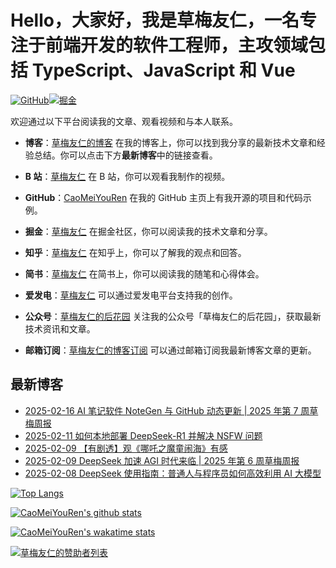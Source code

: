 # Hello，大家好，我是草梅友仁，一名专注于前端开发的软件工程师，主攻领域包括 TypeScript、JavaScript 和 Vue

[![GitHub](https://img.shields.io/badge/dynamic/json?url=https%3A%2F%2Fapi.swo.moe%2Fstats%2Fgithub%2FCaoMeiYouRen&query=count&color=181717&label=GitHub&labelColor=282c34&logo=github&suffix=+follows&cacheSeconds=3600)](https://github.com/CaoMeiYouRen)[![掘金](https://img.shields.io/badge/dynamic/json?url=https%3A%2F%2Fapi.swo.moe%2Fstats%2Fjuejin%2F3043088413495815&query=count&color=282c34&label=%E6%8E%98%E9%87%91&labelColor=1e80ff&logo=juejin&logoColor=ffffff&suffix=+%E5%85%B3%E6%B3%A8&cacheSeconds=3600)](https://juejin.cn/user/3043088413495815)

欢迎通过以下平台阅读我的文章、观看视频和与本人联系。

-   **博客**：[草梅友仁的博客](https://blog.cmyr.ltd/) 在我的博客上，你可以找到我分享的最新技术文章和经验总结。你可以点击下方**最新博客**中的链接查看。

-   **B 站**：[草梅友仁](https://space.bilibili.com/10822025) 在 B 站，你可以观看我制作的视频。

-   **GitHub**：[CaoMeiYouRen](https://github.com/CaoMeiYouRen) 在我的 GitHub 主页上有我开源的项目和代码示例。

<!-- -   **码云**：[草梅友仁](https://gitee.com/caomeiyouren) 在码云上，你可以找到我在国内的代码仓库。 -->

-   **掘金**：[草梅友仁](https://juejin.cn/user/3043088413495815) 在掘金社区，你可以阅读我的技术文章和分享。

-   **知乎**：[草梅友仁](https://www.zhihu.com/people/CaoMeiYouRen) 在知乎上，你可以了解我的观点和回答。

-   **简书**：[草梅友仁](https://www.jianshu.com/u/c111d2a51026) 在简书上，你可以阅读我的随笔和心得体会。

-   **爱发电**：[草梅友仁](https://afdian.com/a/CaoMeiYouRen) 可以通过爱发电平台支持我的创作。

-   **公众号**：[草梅友仁的后花园](https://oss.cmyr.dev/images/20241025184516839-21n2ctv.png) 关注我的公众号「草梅友仁的后花园」，获取最新技术资讯和文章。

-   **邮箱订阅**：[草梅友仁的博客订阅](https://listmonk.cmyr.dev/subscription/form) 可以通过邮箱订阅我最新博客文章的更新。

## 最新博客

<!-- BLOG_START -->
- [2025-02-16 AI 笔记软件 NoteGen 与 GitHub 动态更新 | 2025 年第 7 周草梅周报](https://blog.cmyr.ltd/archives/2025-07-caomei-weekly-ai-note-gen-github-updates.html)
- [2025-02-11 如何本地部署 DeepSeek-R1 并解决 NSFW 问题](https://blog.cmyr.ltd/archives/how-to-deploy-deep-seeker-r1-locally-and-solve-nsfw-issues.html)
- [2025-02-09 【有剧透】观《哪吒之魔童闹海》有感](https://blog.cmyr.ltd/archives/f2feb5dc.html)
- [2025-02-09 DeepSeek 加速 AGI 时代来临 | 2025 年第 6 周草梅周报](https://blog.cmyr.ltd/archives/2025-06-caomei-weekly-deep-seek-accelerates-the-advent-of-the-agi-era.html)
- [2025-02-08 DeepSeek 使用指南：普通人与程序员如何高效利用 AI 大模型](https://blog.cmyr.ltd/archives/deepseek-guide-for-everyone-and-programmers.html)
<!-- BLOG_END -->

[![Top Langs](https://gh-stats.cmyr.dev/api/top-langs/?username=CaoMeiYouRen)](https://github.com/CaoMeiYouRen)

[![CaoMeiYouRen's github stats](https://gh-stats.cmyr.dev/api?username=CaoMeiYouRen)](https://github.com/CaoMeiYouRen)

[![CaoMeiYouRen's wakatime stats](https://gh-stats.cmyr.dev/api/wakatime?username=CaoMeiYouRen)](https://wakatime.com/@CaoMeiYouRen)

[![草梅友仁的赞助者列表](https://oss.cmyr.dev/sponsorkit/sponsors.svg)](https://github.com/CaoMeiYouRen/cmyr-sponsor)